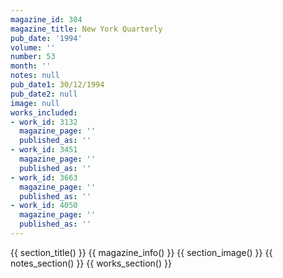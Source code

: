 ```yaml
---
magazine_id: 304
magazine_title: New York Quarterly
pub_date: '1994'
volume: ''
number: 53
month: ''
notes: null
pub_date1: 30/12/1994
pub_date2: null
image: null
works_included:
- work_id: 3132
  magazine_page: ''
  published_as: ''
- work_id: 3451
  magazine_page: ''
  published_as: ''
- work_id: 3663
  magazine_page: ''
  published_as: ''
- work_id: 4050
  magazine_page: ''
  published_as: ''
---
```


{{ section_title() }}
{{ magazine_info() }}
{{ section_image() }}
{{ notes_section() }}
{{ works_section() }}
